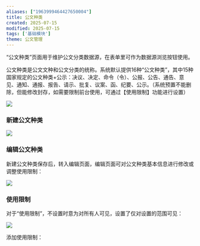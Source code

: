 ```yaml
---
aliases: ["1963999464427650004"]
title: 公文种类
created: 2025-07-15
modified: 2025-07-15
tags: ['基础模块']
theme: 公文管理
---
```


“公文种类”页面用于维护公文分类数据源，在表单里可作为数据源浏览按钮使用。

公文种类是公文文种和公文分类的统称。系统默认提供16种“公文种类”，其中15种国家规定的公文种类+公示：决议、决定、命令（令）、公报、公告、通告、意见、通知、通报、报告、请示、批复、议案、函、纪要、公示。（系统预置不能删除，但能修改封存，如需要限制前台使用，可通过【使用限制】功能进行设置）

![](https://myhelpdoc.oss-cn-heyuan.aliyuncs.com/mdimages/b8450cff2a7165adc3a87ac302498238.jpg)

### 新建公文种类

![](https://myhelpdoc.oss-cn-heyuan.aliyuncs.com/mdimages/dcd6fdcf2add8b86190481fe6b60db1c.jpg)

### 编辑公文种类

新建公文种类保存后，转入编辑页面，编辑页面可对公文种类基本信息进行修改或调整使用限制：

![](https://myhelpdoc.oss-cn-heyuan.aliyuncs.com/mdimages/554141482d03a65c7d285bdd5d8e882c.jpg)

### 使用限制

对于“使用限制”，不设置时意为对所有人可见，设置了仅对设置的范围可见：

![](https://myhelpdoc.oss-cn-heyuan.aliyuncs.com/mdimages/09709ef043da98a65d4e05bc2d6de6a6.jpg)

添加使用限制：


